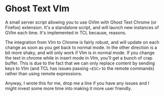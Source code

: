 # Ghost Text VIm

A small server script allowing you to use GVIm with Ghost Text Chrome
(or Firefox) extension. It's a standalone script, and will launch new
instances of GVIm each time. It's implemented in TCL because, reasons.

The integration from VIm to Chrome is fairly robust, and will update on
each change as soon as you get back to normal mode. In the other
direction is a bit more shaky, and will only work if VIm is in normal
mode. If you change the text in chrome while in insert mode in VIm,
you'll get a bunch of crap buffer. This is due to the fact that we can
only replace content by sending keys to VIm (and TCL has issues passing
`<ESC>` to the remote commands) rather than using remote expressions.

Anyway, I wrote this for me, drop me a line if you have any issues and I
might invest some more time into making it more user friendly.
